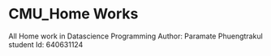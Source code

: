 # CMU_Home Works
All Home work in Datascience Programming
Author: Paramate Phuengtrakul<br/>
student Id: 640631124
